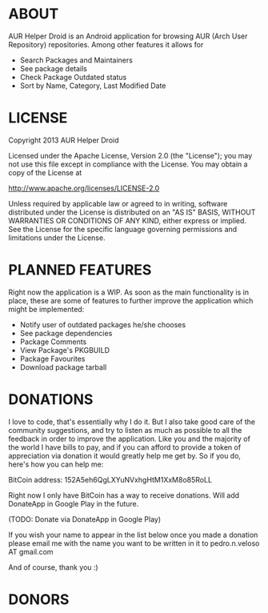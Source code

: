 # ABOUT #

AUR Helper Droid is an Android application for browsing AUR (Arch User Repository) repositories.
Among other features it allows for

* Search Packages and Maintainers
* See package details
* Check Package Outdated status
* Sort by Name, Category, Last Modified Date

# LICENSE #

Copyright 2013 AUR Helper Droid

Licensed under the Apache License, Version 2.0 (the "License");
you may not use this file except in compliance with the License.
You may obtain a copy of the License at

   http://www.apache.org/licenses/LICENSE-2.0

Unless required by applicable law or agreed to in writing, software
distributed under the License is distributed on an "AS IS" BASIS,
WITHOUT WARRANTIES OR CONDITIONS OF ANY KIND, either express or implied.
See the License for the specific language governing permissions and
limitations under the License.

# PLANNED FEATURES #

Right now the application is a WIP. As soon as the main functionality is in place, these are some of features to further improve the application which might be implemented:

* Notify user of outdated packages he/she chooses
* See package dependencies
* Package Comments
* View Package's PKGBUILD
* Package Favourites
* Download package tarball


# DONATIONS #

I love to code, that's essentially why I do it. But I also take good care of the community suggestions, and try to listen as much as possible to all the feedback in order to improve the application. Like you and the majority of the world I have bills to pay, and if you can afford to provide a token of appreciation via donation it would greatly help me get by. So if you do, here's how you can help me:

BitCoin address: 152A5eh6QgLXYuNVxhgHtM1XxM8o85RoLL

Right now I only have BitCoin has a way to receive donations. Will add DonateApp in Google Play in the future.

(TODO: Donate via DonateApp in Google Play)

If you wish your name to appear in the list below once you made a donation please email me with the name you want to be written in it to pedro.n.veloso AT gmail.com

And of course, thank you :)

# DONORS #

